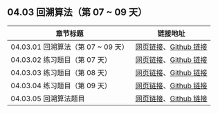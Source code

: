 ## 04.03 回溯算法（第 07 ~ 09 天）

| 章节标题                               | 链接地址                                                     |
| -------------------------------------- | ------------------------------------------------------------ |
| 04.03.01 回溯算法（第 07 ~ 09 天） | [网页链接](https://datawhalechina.github.io/leetcode-notes/#/ch04/04.03/04.03.01-Backtracking-Algorith)、[Github 链接](https://github.com/datawhalechina/leetcode-notes/blob/main/docs/ch04/04.03/04.03.01-Backtracking-Algorithm.md) |
| 04.03.02 练习题目（第 07 天） | [网页链接](https://datawhalechina.github.io/leetcode-notes/#/ch04/04.03/04.03.02-Exercises)、[Github 链接](https://github.com/datawhalechina/leetcode-notes/blob/main/docs/ch04/04.03/04.03.02-Exercises.md) |
| 04.03.03 练习题目（第 08 天） | [网页链接](https://datawhalechina.github.io/leetcode-notes/#/ch04/04.03/04.03.03-Exercises)、[Github 链接](https://github.com/datawhalechina/leetcode-notes/blob/main/docs/ch04/04.03/04.03.03-Exercises.md) |
| 04.03.04 练习题目（第 09 天） | [网页链接](https://datawhalechina.github.io/leetcode-notes/#/ch04/04.03/04.03.04-Exercises)、[Github 链接](https://github.com/datawhalechina/leetcode-notes/blob/main/docs/ch04/04.03/04.03.04-Exercises.md) |
| 04.03.05 回溯算法题目 | [网页链接](https://datawhalechina.github.io/leetcode-notes/#/ch04/04.03/04.03.05-Backtracking-Algorithm-List)、[Github 链接](https://github.com/datawhalechina/leetcode-notes/blob/main/docs/ch04/04.03/04.03.05-Backtracking-Algorithm-List.md) |
